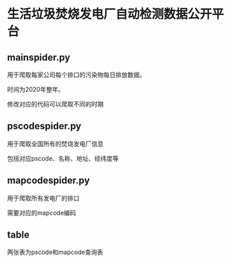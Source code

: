#  生活垃圾焚烧发电厂自动检测数据公开平台

## mainspider.py

用于爬取每家公司每个排口的污染物每日排放数据。

时间为2020年整年。

修改对应的代码可以爬取不同的时期

## pscodespider.py

用于爬取全国所有的焚烧发电厂信息

包括对应pscode、名称、地址、经纬度等

## mapcodespider.py

用于爬取所有发电厂的排口

需要对应的mapcode编码



## table

两张表为pscode和mapcode查询表